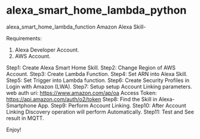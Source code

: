 # alexa_smart_home_lambda_python
alexa_smart_home_lambda_function
Amazon Alexa Skill-


Requirements:

1. Alexa Developer Account.
2. AWS Account.


Step1: Create Alexa Smart Home Skill.
Step2: Change Region of AWS Account.
Step3: Create Lambda Function.
Step4: Set ARN into Alexa Skill.
Step5: Set Trigger into Lambda function.
Step6: Create Security Profiles in Login with Amazon (LWA).
Step7: Setup setup Account Linking parameters.
	web auth uri: https://www.amazon.com/ap/oa
	Access Token: https://api.amazon.com/auth/o2/token
Step8: Find the Skill in Alexa-Smartphone App.
Step9: Perform Account Linking.
Step10: After Account Linking Discovery operation will perform Automatically.
Step11: Test and See result in MQTT.


Enjoy!

